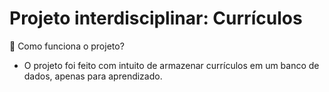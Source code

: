 # Projeto interdisciplinar: Currículos
🔨 Como funciona o projeto?
- O projeto foi feito com intuito de armazenar currículos em um banco de dados, apenas para aprendizado.
